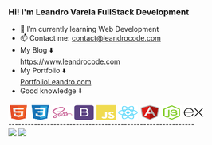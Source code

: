 ### Hi! I'm Leandro Varela FullStack Development

- 🌱 I’m currently learning Web Development
- 📫 Contact me: contact@leandrocode.com
- My Blog ⬇️ <div><a href="https://www.leandrocode.com/" target="_black">https://www.leandrocode.com</a></div>
- My Portfolio ⬇️<div><a href="https://portfolioleandro.netlify.app/" target="_black">PortfolioLeandro.com</a></div>
- Good knowledge ⬇️
<div>
  <img align="center" alt="le-HTML" height="30" width="40" src="https://raw.githubusercontent.com/devicons/devicon/master/icons/html5/html5-original.svg">
  <img align="center" alt="le-CSS" height="30" width="40" src="https://raw.githubusercontent.com/devicons/devicon/master/icons/css3/css3-original.svg">
  <img align="center" alt="le-React" height="30" width="40" src="https://raw.githubusercontent.com/devicons/devicon/master/icons/sass/sass-original.svg">
  <img align="center" alt="le-React" height="30" width="40" src="https://raw.githubusercontent.com/devicons/devicon/master/icons/bootstrap/bootstrap-plain.svg">
  <img align="center" alt="le-Js" height="30" width="40" src="https://raw.githubusercontent.com/devicons/devicon/master/icons/javascript/javascript-plain.svg">
  <img align="center" alt="le-React" height="30" width="40" src="https://raw.githubusercontent.com/devicons/devicon/master/icons/react/react-original.svg">
  <img align="center" alt="le-React" height="30" width="40" src="https://raw.githubusercontent.com/devicons/devicon/master/icons/angularjs/angularjs-original.svg">
  <img align="center" alt="le-React" height="30" width="40" src="https://raw.githubusercontent.com/devicons/devicon/master/icons/nodejs/nodejs-plain.svg">
  <img align="center" alt="le-React" height="30" width="40" src="https://raw.githubusercontent.com/devicons/devicon/master/icons/express/express-original.svg">
</div>
----------------------------------------------------------
<div>
  <a href="https://www.linkedin.com/in/yesid-leandro-varela-vargas-7aa636219/" target="_blank"><img src="https://img.shields.io/badge/-LinkedIn-%230077B5?style=for-the-badge&logo=linkedin&logoColor=white" target="_blank"></a> 
  <a href="https://www.instagram.com/codigoconleandro/" target="_blank"><img src="https://img.shields.io/badge/-Instagram-%23E4405F?style=for-the-badge&logo=instagram&logoColor=white" target="_blank"></a>
</div>




